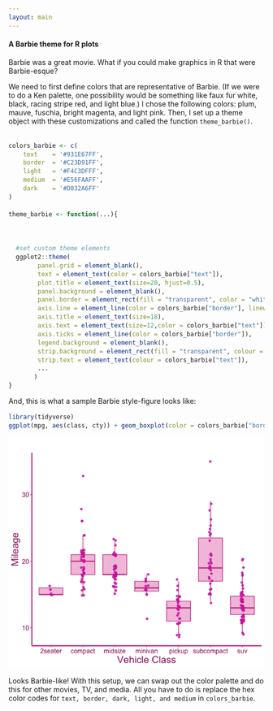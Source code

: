 ```yaml
---
layout: main
---
```


#### A Barbie theme for R plots

Barbie was a great movie. What if you could make graphics in R that were Barbie-esque?


We need to first define colors that are representative of Barbie. (If we were to do a Ken palette, one possibility would be something like faux fur white, black, racing stripe red, and light blue.) I chose the following colors: plum, mauve, fuschia, bright magenta, and light pink. Then, I set up a theme object with these customizations and called the function `theme_barbie()`. 

```R

colors_barbie <- c(
    text    = '#931E67FF',
    border  = '#C23D91FF',
    light   = '#F4C3DFFF',
    medium  = '#E56FAAFF',
    dark    = '#D032A6FF'
)

theme_barbie <- function(...){



  #set custom theme elements
  ggplot2::theme(
        panel.grid = element_blank(),
        text = element_text(color = colors_barbie["text"]),
        plot.title = element_text(size=20, hjust=0.5),
        panel.background = element_blank(),
        panel.border = element_rect(fill = "transparent", color = "white"),
        axis.line = element_line(color = colors_barbie["border"], linewidth = 1),
        axis.title = element_text(size=18),
        axis.text = element_text(size=12,color = colors_barbie["text"]),
        axis.ticks = element_line(color = colors_barbie["border"]),
        legend.background = element_blank(),
        strip.background = element_rect(fill = "transparent", colour = colors_barbie["border"]),
        strip.text = element_text(colour = colors_barbie["text"]),
        ...
       )
}

```

And, this is what a sample Barbie style-figure looks like: 

```R
library(tidyverse)
ggplot(mpg, aes(class, cty)) + geom_boxplot(color = colors_barbie["border"], outlier.alpha = 0, fill = colors_barbie["light"]) + labs(title = "", x = "Vehicle Class", y = "Mileage") + geom_jitter(width = 0.05, color = colors_barbie["dark"], alpha = 0.85) + theme_barbie()

```

![<img src="barbie-plot.png" width="50"/>](/posts_code/barbie-plot.png)

Looks Barbie-like! With this setup, we can swap out the color palette and do this for other movies, TV, and media. All you have to do is replace the hex color codes for `text, border, dark, light, and medium` in `colors_barbie`. 


















